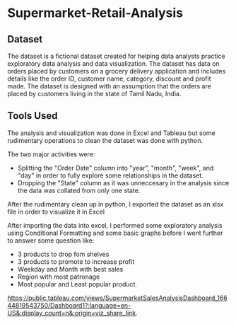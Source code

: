 # Supermarket-Retail-Analysis

## Dataset 
The dataset is a fictional dataset created for helping data analysts practice exploratory data analysis and data visualization. The dataset has data on orders placed by customers on a grocery delivery application and includes details like the order ID, customer name, category, discount and profit made. The dataset is designed with an assumption that the orders are placed by customers living in the state of Tamil Nadu, India.

## Tools Used
The analysis and visualization was done in Excel and Tableau but some rudimentary operations to clean the dataset was done with python. 

The two major activities were:
- Splitting the "Order Date" column into "year", "month", "week", and "day" in order to fully explore some relationships in the dataset.
- Dropping the "State" column as it was unneccesary in the analysis since the data was collated from only one state.

After the rudimentary clean up in python, I exported the dataset as an xlsx file in order to visualize it in Excel

After importing the data into excel, I performed some exploratory analysis using Conditional Formatting and some basic graphs before I went further to answer some question like:
- 3 products to drop fom shelves
- 3 products to promote to increase profit
- Weekday and Month with best sales
- Region with most patronage
- Most popular and Least popular product.

https://public.tableau.com/views/SupermarketSalesAnalysisDashboard_16644819543750/Dashboard1?:language=en-US&:display_count=n&:origin=viz_share_link. 

